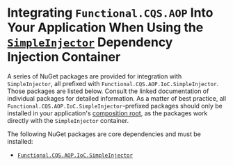# Integrating `Functional.CQS.AOP` Into Your Application When Using the [`SimpleInjector`](https://simpleinjector.readthedocs.io/en/latest/quickstart.html) Dependency Injection Container

A series of NuGet packages are provided for integration with `SimpleInjector`, all prefixed with `Functional.CQS.AOP.IoC.SimpleInjector`.  Those packages are listed below.  Consult the linked documentation of individual packages for detailed information.  As a matter of best practice, all `Functional.CQS.AOP.IoC.SimpleInjector`-prefixed packages should only be installed in your application's [composition root](http://blog.ploeh.dk/2011/07/28/CompositionRoot/), as the packages work directly with the `SimpleInjector` container.

The following NuGet packages are core dependencies and must be installed:
- [`Functional.CQS.AOP.IoC.SimpleInjector`](gettingStarted.md)